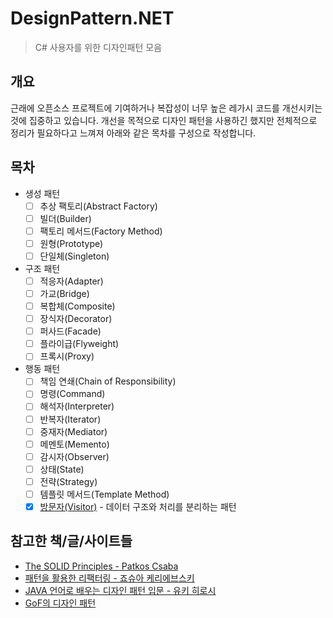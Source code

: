 # DesignPattern.NET
> C# 사용자를 위한 디자인패턴 모음

## 개요

근래에 오픈소스 프로젝트에 기여하거나 복잡성이 너무 높은 레가시 코드를 개선시키는 것에 집중하고 있습니다.
개선을 목적으로 디자인 패턴을 사용하긴 했지만 전체적으로 정리가 필요하다고 느껴져 아래와 같은 목차를 구성으로 작성합니다.

## 목차

- 생성 패턴
  - [ ] 추상 팩토리(Abstract Factory)
  - [ ] 빌더(Builder)
  - [ ] 팩토리 메서드(Factory Method)
  - [ ] 원형(Prototype)
  - [ ] 단일체(Singleton)
- 구조 패턴
  - [ ] 적응자(Adapter)
  - [ ] 가교(Bridge)
  - [ ] 복합체(Composite)
  - [ ] 장식자(Decorator)
  - [ ] 퍼사드(Facade)
  - [ ] 플라이급(Flyweight)
  - [ ] 프록시(Proxy)
- 행동 패턴
  - [ ] 책임 연쇄(Chain of Responsibility)
  - [ ] 명령(Command)
  - [ ] 해석자(Interpreter)
  - [ ] 반복자(Iterator)
  - [ ] 중재자(Mediator)
  - [ ] 메멘토(Memento)
  - [ ] 감시자(Observer)
  - [ ] 상태(State)
  - [ ] 전략(Strategy)
  - [ ] 템플릿 메서드(Template Method)
  - [x] [방문자(Visitor)](DesignPattern.NET/Visitor/VisitorPattern.md) - 데이터 구조와 처리를 분리하는 패턴

## 참고한 책/글/사이트들

- [The SOLID Principles - Patkos Csaba](https://code.tutsplus.com/series/the-solid-principles--cms-634)
- [패턴을 활용한 리팩터링 - 죠슈아 케리에브스키](http://book.naver.com/bookdb/book_detail.nhn?bid=6471623)
- [JAVA 언어로 배우는 디자인 패턴 입문 - 유키 히로시](http://book.naver.com/bookdb/book_detail.nhn?bid=4529127)
- [GoF의 디자인 패턴](http://book.naver.com/bookdb/book_detail.nhn?bid=8942623)
